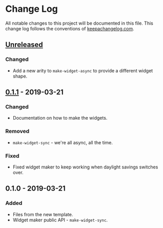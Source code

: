 # Change Log
All notable changes to this project will be documented in this file. This change log follows the conventions of [keepachangelog.com](http://keepachangelog.com/).

## [Unreleased]
### Changed
- Add a new arity to `make-widget-async` to provide a different widget shape.

## [0.1.1] - 2019-03-21
### Changed
- Documentation on how to make the widgets.

### Removed
- `make-widget-sync` - we're all async, all the time.

### Fixed
- Fixed widget maker to keep working when daylight savings switches over.

## 0.1.0 - 2019-03-21
### Added
- Files from the new template.
- Widget maker public API - `make-widget-sync`.

[Unreleased]: https://github.com/your-name/further-testing/compare/0.1.1...HEAD
[0.1.1]: https://github.com/your-name/further-testing/compare/0.1.0...0.1.1
